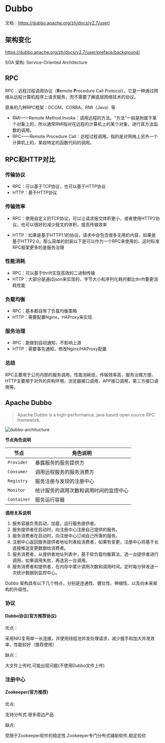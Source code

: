 # Dubbo

文档：https://dubbo.apache.org/zh/docs/v2.7/user/



## 架构变化

https://dubbo.apache.org/zh/docs/v2.7/user/preface/background/

SOA 架构: Service-Oriented Architecture

## RPC

RPC：远程过程调用协议（**R**emote **P**rocedure Call Protocol），它是一种通过网络从远程计算机程序上请求服务，而不需要了解底层网络技术的协议。

原来的几种RPC框架：DCOM，CORBA，RMI（Java）等

- RMI——Remote Method Invoke：调用远程的方法。“方法”一般是附属于某个对象上的，所以通常RMI指对在远程的计算机上的某个对象，进行其方法函数的调用。
- RPC——Remote Procedure Call：远程过程调用。指的是对网络上另外一个计算机上的，某段特定的函数代码的调用。



## RPC和HTTP对比

### 传输协议

- RPC：可以基于TCP协议，也可以基于HTTP协议
- HTTP：基于HTTP协议

### 传输效率

- RPC：使用自定义的TCP协议，可以让请求报文体积更小，或者使用HTTP2协议，也可以很好的减少报文的体积，提高传输效率

- HTTP：如果是基于HTTP1.1的协议，请求中会包含很多无用的内容，如果是基于HTTP2.0，那么简单的封装以下是可以作为一个RPC来使用的，这时标准RPC框架更多的是服务治理

  

### 性能消耗

- RPC：可以基于thrift实现高效的二进制传输
- HTTP：大部分是通过json来实现的，字节大小和序列化耗时都比thrift要更消耗性能



### 负载均衡

- RPC：基本都自带了负载均衡策略
- HTTP：需要配置Nginx，HAProxy来实现



### 服务治理

- RPC：能做到自动通知，不影响上游
- HTTP：需要事先通知，修改Nginx/HAProxy配置



### 总结

RPC主要用于公司内部的服务调用，性能消耗低，传输效率高，服务治理方便。HTTP主要用于对外的异构环境，浏览器接口调用，APP接口调用，第三方接口调用等。



## Apache Dubbo

>  Apache Dubbo is a high-performance, java based open source RPC framework.

![dubbo-architucture](https://dubbo.apache.org/imgs/user/dubbo-architecture.jpg)



**节点角色说明**

| 节点        | 角色说明                               |
| ----------- | -------------------------------------- |
| `Provider`  | 暴露服务的服务提供方                   |
| `Consumer`  | 调用远程服务的服务消费方               |
| `Registry`  | 服务注册与发现的注册中心               |
| `Monitor`   | 统计服务的调用次数和调用时间的监控中心 |
| `Container` | 服务运行容器                           |

**调用关系说明**

1. 服务容器负责启动，加载，运行服务提供者。
2. 服务提供者在启动时，向注册中心注册自己提供的服务。
3. 服务消费者在启动时，向注册中心订阅自己所需的服务。
4. 注册中心返回服务提供者地址列表给消费者，如果有变更，注册中心将基于长连接推送变更数据给消费者。
5. 服务消费者，从提供者地址列表中，基于软负载均衡算法，选一台提供者进行调用，如果调用失败，再选另一台调用。
6. 服务消费者和提供者，在内存中累计调用次数和调用时间，定时每分钟发送一次统计数据到监控中心。

Dubbo 架构具有以下几个特点，分别是连通性、健壮性、伸缩性、以及向未来架构的升级性。



### 协议

#### Dubbo协议(官方推荐协议)

优点：

采用NIO复用单一长连接，并使用线程池并发处理请求，减少握手和加大并发效率，性能较好（推荐使用） 

缺点：

大文件上传时,可能出现问题(不使用Dubbo文件上传)

### 注册中心

####  Zookeeper(官方推荐)

优点:

支持分布式.很多周边产品.

缺点: 

受限于Zookeeper软件的稳定性.Zookeeper专门分布式辅助软件,稳定较优